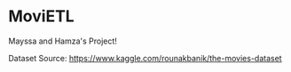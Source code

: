 # MoviETL
Mayssa and Hamza's Project!

Dataset Source: https://www.kaggle.com/rounakbanik/the-movies-dataset
